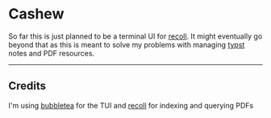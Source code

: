 # Cashew
So far this is just planned to be a terminal UI for [recoll](recoll.org).
It might eventually go beyond that as this is meant to solve my problems with managing [typst](typst.app) notes and PDF resources.


---

## Credits
I'm using [bubbletea](github.com/charmbracelet/bubbletea) for the TUI and [recoll](reoll.org) for indexing and querying PDFs
